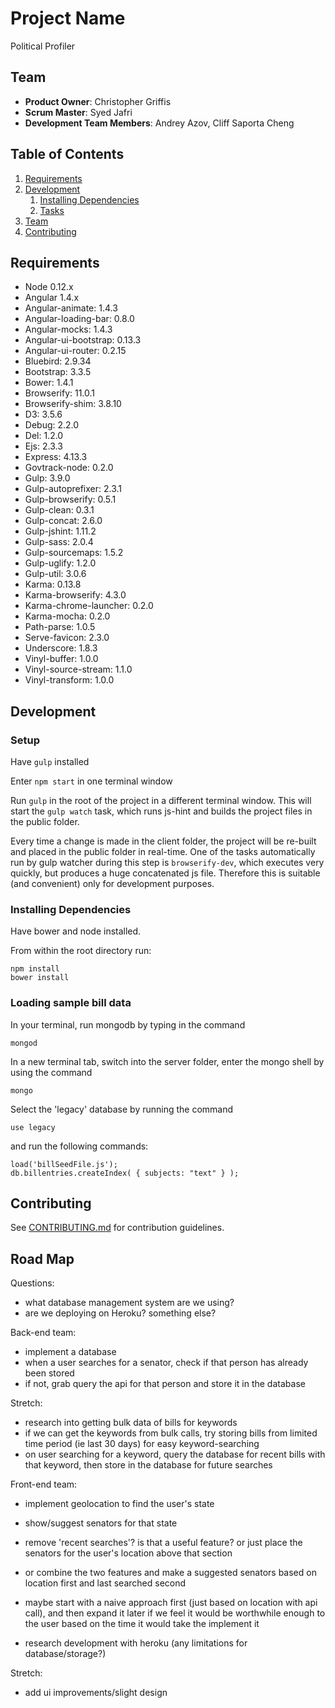 # Project Name

  Political Profiler

## Team

  - __Product Owner__: Christopher Griffis
  - __Scrum Master__: Syed Jafri
  - __Development Team Members__: Andrey Azov, Cliff Saporta Cheng


## Table of Contents

1. [Requirements](#requirements)
1. [Development](#development)
    1. [Installing Dependencies](#installing-dependencies)
    1. [Tasks](#tasks)
1. [Team](#team)
1. [Contributing](#contributing)

## Requirements

- Node 0.12.x
- Angular 1.4.x
- Angular-animate: 1.4.3
- Angular-loading-bar: 0.8.0
- Angular-mocks: 1.4.3
- Angular-ui-bootstrap: 0.13.3
- Angular-ui-router: 0.2.15
- Bluebird: 2.9.34
- Bootstrap: 3.3.5
- Bower: 1.4.1
- Browserify: 11.0.1
- Browserify-shim: 3.8.10
- D3: 3.5.6
- Debug: 2.2.0
- Del: 1.2.0
- Ejs: 2.3.3
- Express: 4.13.3
- Govtrack-node: 0.2.0
- Gulp: 3.9.0
- Gulp-autoprefixer: 2.3.1
- Gulp-browserify: 0.5.1
- Gulp-clean: 0.3.1
- Gulp-concat: 2.6.0
- Gulp-jshint: 1.11.2
- Gulp-sass: 2.0.4
- Gulp-sourcemaps: 1.5.2
- Gulp-uglify: 1.2.0
- Gulp-util: 3.0.6
- Karma: 0.13.8
- Karma-browserify: 4.3.0
- Karma-chrome-launcher: 0.2.0
- Karma-mocha: 0.2.0
- Path-parse: 1.0.5
- Serve-favicon: 2.3.0
- Underscore: 1.8.3
- Vinyl-buffer: 1.0.0
- Vinyl-source-stream: 1.1.0
- Vinyl-transform: 1.0.0

## Development

### Setup
Have `gulp` installed

Enter `npm start` in one terminal window

Run `gulp` in the root of the project in a different terminal window. This will start the `gulp watch` task, which runs js-hint and builds the project files in the public folder.

Every time a change is made in the client folder, the project will be re-built and placed in the public folder in real-time. One of the tasks automatically run by gulp watcher during this step is `browserify-dev`, which executes very quickly, but produces a huge concatenated js file. Therefore this is suitable (and convenient) only for development purposes.

### Installing Dependencies

Have bower and node installed.

From within the root directory run:

```
npm install
bower install
```

### Loading sample bill data

In your terminal, run mongodb by typing in the command
```
mongod
```

In a new terminal tab, switch into the server folder, enter the mongo shell by using the command
```
mongo
```

Select the 'legacy' database by running the command
```
use legacy
```
and run the following commands:

```
load('billSeedFile.js');
db.billentries.createIndex( { subjects: "text" } );
```

## Contributing

See [CONTRIBUTING.md](CONTRIBUTING.md) for contribution guidelines.



## Road Map

Questions:
- what database management system are we using?
- are we deploying on Heroku? something else?


Back-end team:
- implement a database
- when a user searches for a senator, check if that person has already been stored
- if not, grab query the api for that person and store it in the database


Stretch:
- research into getting bulk data of bills for keywords
- if we can get the keywords from bulk calls, try storing bills from limited time period (ie last 30 days) for easy keyword-searching
- on user searching for a keyword, query the database for recent bills with that keyword, then store in the database for future searches



Front-end team:
- implement geolocation to find the user's state
- show/suggest senators for that state
- remove 'recent searches'? is that a useful feature? or just place the senators for the user's location above that section
- or combine the two features and make a suggested senators based on location first and last searched second
- maybe start with a naive approach first (just based on location with api call), and then expand it later if we feel it would be worthwhile enough to the user based on the time it would take the implement it

- research development with heroku (any limitations for database/storage?)


Stretch:
- add ui improvements/slight design




